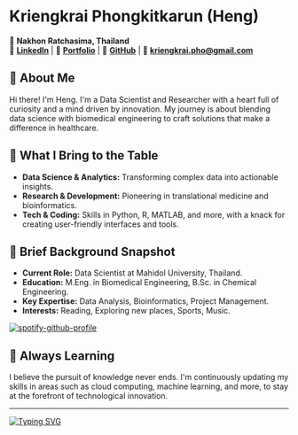 # Kriengkrai Phongkitkarun (Heng)

📍 **Nakhon Ratchasima, Thailand**   
🔗 **[LinkedIn](https://linkedin.com/in/hengkp)** | 🔗 **[Portfolio](https://hengkp.wixsite.com/portfolio)** | 🔗 **[GitHub](https://github.com/hengkp)** | 🔗 **[kriengkrai.pho@gmail.com](mailto:kriengkrai.pho@gmail.com)**  


## 🌱 About Me

Hi there! I'm Heng. I'm a Data Scientist and Researcher with a heart full of curiosity and a mind driven by innovation. My journey is about blending data science with biomedical engineering to craft solutions that make a difference in healthcare. 

## 📖 What I Bring to the Table

- **Data Science & Analytics:** Transforming complex data into actionable insights.
- **Research & Development:** Pioneering in translational medicine and bioinformatics.
- **Tech & Coding:** Skills in Python, R, MATLAB, and more, with a knack for creating user-friendly interfaces and tools.

## 🌟 Brief Background Snapshot

- **Current Role:** Data Scientist at Mahidol University, Thailand.
- **Education:** M.Eng. in Biomedical Engineering, B.Sc. in Chemical Engineering.
- **Key Expertise:** Data Analysis, Bioinformatics, Project Management.
- **Interests:** Reading, Exploring new places, Sports, Music.

[![spotify-github-profile](https://spotify-github-profile.kittinanx.com/api/view?uid=31zbi5sh6qzdlfqfsctc766nbh4a&cover_image=false&theme=default&show_offline=false&background_color=121212&interchange=false&bar_color_cover=false)](https://spotify-github-profile.kittinanx.com/api/view?uid=31zbi5sh6qzdlfqfsctc766nbh4a&redirect=true)

## 🚀 Always Learning

I believe the pursuit of knowledge never ends. I'm continuously updating my skills in areas such as cloud computing, machine learning, and more, to stay at the forefront of technological innovation.


---

[![Typing SVG](https://readme-typing-svg.demolab.com?font=Fira+Code&duration=2000&pause=1500&color=3EA7FF&random=false&width=1200&lines=%E2%9C%A8+_%22Together%2C+let's+harness+the+power+of+data+and+innovation+to+build+a+healthier+world.%22_+%E2%9C%A8)](https://git.io/typing-svg)

<!--
### Hi there 👋

**hengkp/hengkp** is a ✨ _special_ ✨ repository because its `README.md` (this file) appears on your GitHub profile.

Here are some ideas to get you started:

- 🔭 I’m currently working on ...
- 🌱 I’m currently learning ...
- 👯 I’m looking to collaborate on ...
- 🤔 I’m looking for help with ...
- 💬 Ask me about ...
- 📫 How to reach me: ...
- 😄 Pronouns: ...
- ⚡ Fun fact: ...

## 📊 My GitHub Stats

![Heng's GitHub stats](https://github-readme-stats.vercel.app/api?username=hengkp&show_icons=true)
![Top Langs](https://github-readme-stats.vercel.app/api/top-langs/?username=hengkp&layout=compact)

## 🌟 My Motto
https://readme-typing-svg.demolab.com/demo/
✨ _"Together, let's harness the power of data and innovation to build a healthier world."_ ✨
-->
